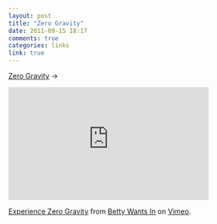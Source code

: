 ```yaml
---
layout: post
title: "Zero Gravity"
date: 2011-09-15 18:17
comments: true
categories: links 
link: true
---
```

[Zero Gravity](http://devour.com/video/zero-gravity/ "Devour - Zero Gravity") &rarr;  
<iframe src="http://player.vimeo.com/video/29017795" width="400" height="225" frameborder="0" webkitAllowFullScreen allowFullScreen></iframe><p><a href="http://vimeo.com/29017795">Experience Zero Gravity</a> from <a href="http://vimeo.com/bettywantsin">Betty Wants In</a> on <a href="http://vimeo.com">Vimeo</a>.</p>
